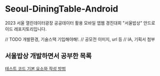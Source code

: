 # Seoul-DiningTable-Android
2023 서울 열린데이터광장 공공데이터 활용 모바일 앱웹 경진대회 "서울밥상" 안드로이드 레포지토리입니다.



// TODO 개발환경, 기술스택 기입해야해!.
// 공모전 이미지, url 등
// IA, 기획서 첨부


## 서울밥상 개발하면서 공부한 목록
[테스트 코드 기본 요소와 작성 방법](https://dev-jiwon.notion.site/Test-Code-363a0524299e49efa90fb843fc22f8a9)




